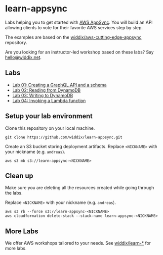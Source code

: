 # learn-appsync

Labs helping you to get started with [AWS AppSync](https://aws.amazon.com/appsync/). You will build an API allowing clients to vote for their favorite AWS services step by step.

The examples are based on the [widdix/aws-cutting-edge-appsync](https://github.com/widdix/aws-cutting-edge-appsync) repository.

Are you looking for an instructor-led workshop based on these labs? Say [hello@widdix.net](mailto:hello@widdix.net).

## Labs

* [Lab 01: Creating a GraphQL API and a schema](lab01-schema/)
* [Lab 02: Reading from DynamoDB](lab02-dynamodb-read/)
* [Lab 03: Writing to DynamoDB](lab03-dynamodb-write/)
* [Lab 04: Invoking a Lambda function](lab04-lambda/)

## Setup your lab environment

Clone this repository on your local machine.

```
git clone https://github.com/widdix/learn-appsync.git
```

Create an S3 bucket storing deployment artifacts. Replace `<NICKNAME>` with your nickname (e.g. `andreas`).

```
aws s3 mb s3://learn-appsync-<NICKNAME>
```

## Clean up

Make sure you are deleting all the resources created while going through the labs.

Replace `<NICKNAME>` with your nickname (e.g. `andreas`).

```
aws s3 rb --force s3://learn-appsync-<NICKNAME>
aws cloudformation delete-stack --stack-name learn-appsync-<NICKNAME>
```

## More Labs

We offer AWS workshops tailored to your needs. See [widdix/learn-*](https://github.com/widdix?utf8=✓&q=learn-&type) for more labs.
